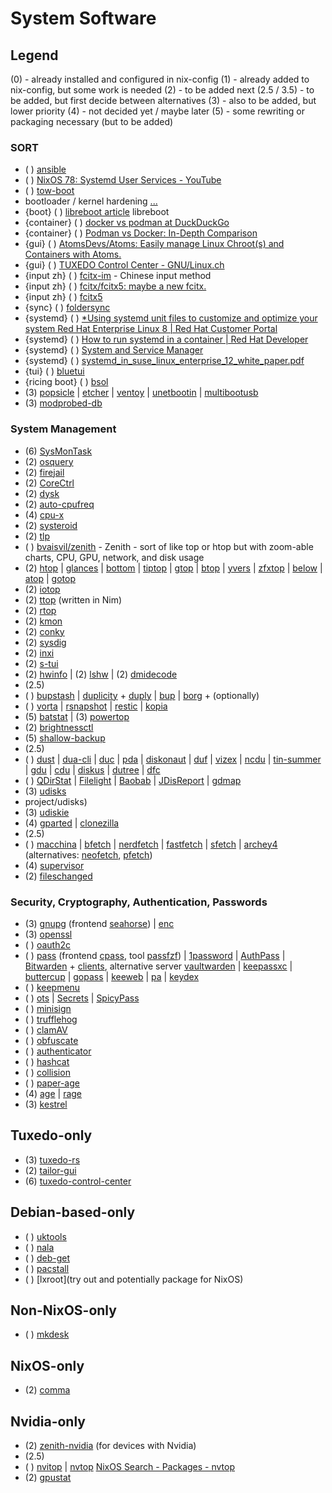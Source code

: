 # System Software

## Legend

(0) - already installed and configured in nix-config
(1) - already added to nix-config, but some work is needed
(2) - to be added next
(2.5 / 3.5) - to be added, but first decide between alternatives
(3) - also to be added, but lower priority
(4) - not decided yet / maybe later
(5) - some rewriting or packaging necessary (but to be added)

### SORT

* ( ) [ansible](https://github.com/j0giwa/ansible)
* ( ) [NixOS 78: Systemd User Services - YouTube](https://www.youtube.com/watch?v%3DmFgxtWx5W0w)
* ( ) [tow-boot](https://tow-boot.org/)
* bootloader / kernel hardening [...](https://www.reddit.com/r/NixOS/s/UhoOeQnx6T)
* {boot} ( ) [libreboot article](https://9to5linux.com/libreboot-open-source-bios-uefi-firmware-adds-more-hardware-support) libreboot
* {container} ( ) [docker vs podman at DuckDuckGo](https://duckduckgo.com/?q%3Ddocker%2Bvs%2Bpodman%26ia%3Dweb)
* {container} ( ) [Podman vs Docker: In-Depth Comparison](https://phoenixnap.com/kb/podman-vs-docker)
* {gui} ( ) [AtomsDevs/Atoms: Easily manage Linux Chroot(s) and Containers with Atoms.](https://github.com/AtomsDevs/Atoms)
* {gui} ( ) [TUXEDO Control Center - GNU/Linux.ch](https://gnulinux.ch/tuxedo-control-center)
* {input zh} ( ) [fcitx-im](https://fcitx-im.org/) - Chinese input method
* {input zh} ( ) [fcitx/fcitx5: maybe a new fcitx.](https://github.com/fcitx/fcitx5)
* {input zh} ( ) [fcitx5](https://github.com/fcitx/fcitx5)
* {sync} ( ) [foldersync](https://foldersync.io/)
* {systemd} ( ) [*Using systemd unit files to customize and optimize your system Red Hat Enterprise Linux 8 | Red Hat Customer Portal](https://access.redhat.com/documentation/enus/red_hat_enterprise_linux/8/html-single/using_systemd_unit_files_to_customize_and_optimize_your_system/index)
* {systemd} ( ) [How to run systemd in a container | Red Hat Developer](https://developers.redhat.com/blog/2019/04/24/how-to-run-systemd-in-a-container%23enter_podman)
* {systemd} ( ) [System and Service Manager](https://systemd.io/)
* {systemd} ( ) [systemd_in_suse_linux_enterprise_12_white_paper.pdf](https://documentation.suse.com/external-tree/en-us/sles/12-SP4/systemd_in_suse_linux_enterprise_12_white_paper.pdf)
* {tui} ( ) [bluetui](https://github.com/pythops/bluetui)
* {ricing boot} ( ) [bsol](https://github.com/harishnkr/bsol)
* (3) [popsicle](https://github.com/pop-os/popsicle)
   |  [etcher](https://www.balena.io/etcher/)
   |  [ventoy](https://www.ventoy.net/en/index.html)
   |  [unetbootin](https://unetbootin.github.io/)
   |  [multibootusb](https://github.com/Death259/multibootusb)
* (3) [modprobed-db](https://github.com/graysky2/modprobed-db)

### System Management

* (6) [SysMonTask](https://github.com/KrispyCamel4u/SysMonTask/)
* (2) [osquery](https://github.com/osquery/osquery)
* (2) [firejail](https://github.com/netblue30/firejail)
* (2) [CoreCtrl](https://gitlab.com/corectrl/corectrl)
* (2) [dysk](https://github.com/Canop/dysk)
* (2) [auto-cpufreq](https://github.com/AdnanHodzic/auto-cpufreq)
* (4) [cpu-x](https://thetumultuousunicornofdarkness.github.io/CPU-X/)
* (2) [systeroid](https://github.com/orhun/systeroid)
* (2) [tlp](https://linrunner.de/tlp/)
* ( ) [bvaisvil/zenith](https://github.com/bvaisvil/zenith) - Zenith - sort of like top or htop but with zoom-able charts, CPU, GPU, network, and disk usage
* (2) [htop](https://github.com/htop-dev/htop)
   |  [glances](https://github.com/nicolargo/glances)
   |  [bottom](https://clementtsang.github.io/bottom/nightly/)
   |  [tiptop](https://github.com/nschloe/tiptop)
   |  [gtop](https://github.com/aksakalli/gtop)
   |  [btop](https://github.com/aristocratos/btop)
   |  [yvers](https://github.com/TokieSan/yvers)
   |  [zfxtop](https://github.com/ssleert/zfxtop)
   |  [below](https://github.com/facebookincubator/below)
   |  [atop](https://www.atoptool.nl/)
   |  [gotop](https://github.com/xxxserxxx/gotop)
* (2) [iotop](http://guichaz.free.fr/iotop/)
* (2) [ttop](https://github.com/inv2004/ttop) (written in Nim)
* (2) [rtop](http://www.rtop-monitor.org/)
* (2) [kmon](https://github.com/orhun/kmon)
* (2) [conky](https://github.com/brndnmtthws/conky)
* (2) [sysdig](https://github.com/draios/sysdig)
* (2) [inxi](https://github.com/smxi/inxi)
* (2) [s-tui](https://amanusk.github.io/s-tui/)
* (2) [hwinfo](https://github.com/openSUSE/hwinfo)
   | (2) [lshw](https://ezix.org/src/pkg/lshw)
   | (2) [dmidecode](http://git.savannah.gnu.org/cgit/dmidecode.git/tree/README)
* (2.5)
* ( ) [bupstash](https://github.com/andrewchambers/bupstash)
   |  [duplicity](https://gitlab.com/duplicity/duplicity) + [duply](https://github.com/Oefenweb/duply)
   |  [bup](https://github.com/bup/bup)
   |  [borg](https://github.com/borgbackup) + (optionally)
* ( ) [vorta](https://vorta.borgbase.com/)
   |  [rsnapshot](https://github.com/rsnapshot/rsnapshot)
   |  [restic](https://github.com/restic/restic)
   |  [kopia](https://kopia.io/)
* (5) [batstat](https://github.com/Juve45/batstat)
   | (3) [powertop](https://github.com/fenrus75/powertop)
* (2) [brightnessctl](https://github.com/Hummer12007/brightnessctl)
* (5) [shallow-backup](https://github.com/alichtman/shallow-backup)
* (2.5)
* ( ) [dust](https://github.com/bootandy/dust)
   |  [dua-cli](https://github.com/Byron/dua-cli/)
   |  [duc](...)
   |  [pda](...)
   |  [diskonaut](...)
   |  [duf](...)
   |  [vizex](...)
   |  [ncdu](...)
   |  [tin-summer](https://github.com/vmchale/tin-summer)
   |  [gdu](...)
   |  [cdu](...)
   |  [diskus](...)
   |  [dutree](...)
   |  [dfc](...)
* ( ) [QDirStat](https://github.com/shundhammer/qdirstat)
   |  [Filelight](https://apps.kde.org/filelight/)
   |  [Baobab](https://wiki.gnome.org/Apps/DiskUsageAnalyzer)
   |  [JDisReport](http://www.jgoodies.com/freeware/jdiskreport/)
   |  [gdmap](https://gdmap.sourceforge.net/)
* (3) [udisks](https://github.com/storaged-/nnn)
* project/udisks)
* (3) [udiskie](https://github.com/coldfix/udiskie)
* (4) [gparted](...)
   |  [clonezilla](...)
* (2.5)
* ( ) [macchina](https://github.com/Macchina-CLI/macchina)
   |  [bfetch](https://github.com/nnbnh/bfetch)
   |  [nerdfetch](https://codeberg.org/thatonecalculator/nerdfetch)
   |  [fastfetch](https://github.com/fastfetch-cli/fastfetch)
   |  [sfetch](https://codeberg.org/DoutorJP/sfetch)
   |  [archey4](https://github.com/HorlogeSkynet/archey4) (alternatives: [neofetch](https://github.com/dylanaraps/neofetch), [pfetch](https://github.com/dylanaraps/pfetch))
* (4) [supervisor](http://supervisord.org/)
* (2) [fileschanged](https://www.nongnu.org/fileschanged)

### Security, Cryptography, Authentication, Passwords

* (3) [gnupg](https://www.gnupg.org/) (frontend [seahorse](https://wiki.gnome.org/Apps/Seahorse))
   |  [enc](https://github.com/life4/enc)
* (3) [openssl](https://github.com/openssl/openssl)
* ( ) [oauth2c](https://github.com/cloudentity/oauth2c)
* ( ) [pass](https://git.zx2c4.com/password-store/) (frontend [cpass](https://github.com/xlucn/cpass), tool [passfzf](https://git.sr.ht/~mlaparie/passfzf))
   |  [1password](https://developer.1password.com/docs/ssh/)
   |  [AuthPass](https://authpass.app/)
   |  [Bitwarden](https://bitwarden.com/) + [clients](https://github.com/bitwarden/clients), alternative server [vaultwarden](https://github.com/dani-garcia/vaultwarden)
   |  [keepassxc](https://github.com/keepassxreboot/keepassxc)
   |  [buttercup](https://buttercup.pw/)
   |  [gopass](https://github.com/gopasspw/gopass)
   |  [keeweb](https://keeweb.info/)
   |  [pa](https://github.com/biox/pa)
   |  [keydex](https://github.com/shikaan/keydex)
* ( ) [keepmenu](https://github.com/firecat53/keepmenu)
* ( ) [ots](https://github.com/sniptt-official/ots)
   |  [Secrets](https://apps.gnome.org/Secrets/)
   |  [SpicyPass](https://github.com/JFreegman/SpicyPass)
* ( ) [minisign](https://jedisct1.github.io/minisign/)
* ( ) [trufflehog](https://github.com/trufflesecurity/trufflehog)
* ( ) [clamAV](https://www.clamav.net/)
* ( ) [obfuscate](https://apps.gnome.org/app/com.belmoussaoui.Obfuscate/)
* ( ) [authenticator](https://gitlab.gnome.org/World/Authenticator)
* ( ) [hashcat](https://github.com/hashcat/hashcat)
* ( ) [collision](https://collision.geopjr.dev/)
* ( ) [paper-age](https://github.com/matiaskorhonen/paper-age)
* (4) [age](https://github.com/FiloSottile/age)
   |  [rage](https://github.com/str4d/rage)
* (3) [kestrel](https://github.com/finfet/kestrel)

## Tuxedo-only

* (3) [tuxedo-rs](https://github.com/AaronErhardt/tuxedo-rs)
* (2) [tailor-gui](https://search.nixos.org/packages?channel=23.11&show=tailor-gui&from=0&size=50&sort=relevance&type=packages&query=tuxedo+control)
* (6) [tuxedo-control-center](...)

## Debian-based-only

* ( ) [uktools](https://github.com/usbkey9/uktools)
* ( ) [nala](https://github.com/volitank/nala)
* ( ) [deb-get](https://github.com/wimpysworld/deb-get)
* ( ) [pacstall](https://pacstall.dev/)
* ( ) [lxroot](try out and potentially package for NixOS)

## Non-NixOS-only

* ( ) [mkdesk](https://gitlab.com/mr-draxs/mkdesk)

## NixOS-only

* (2) [comma](https://github.com/nix-community/comma)

## Nvidia-only

* (2) [zenith-nvidia](https://github.com/bvaisvil/zenith) (for devices with Nvidia)
* (2.5)
* ( ) [nvitop](https://github.com/XuehaiPan/nvitop)
   |  [nvtop](https://github.com/Syllo/nvtop) [NixOS Search - Packages - nvtop](https://search.nixos.org/packages?channel%3D23.11%26from%3D0%26size%3D50%26sort%3Drelevance%26type%3Dpackages%26query%3Dnvtop)
* (2) [gpustat](...)
